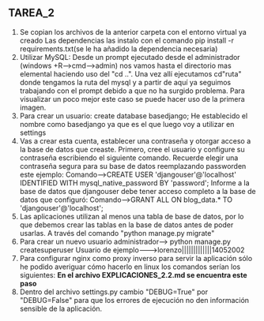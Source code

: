 <h2>TAREA_2</h2>

1. Se copian los archivos de la anterior carpeta con el entorno virtual ya creado
        Las dependencias las instalo con el comando pip install -r requirements.txt(se le ha añadido la dependencia necesaria)
2. Utilizar MySQL:
                Desde un prompt ejecutado desde el administrador (windows +R-->cmd-->admin) nos vamos hasta el directorio
        mas elemental haciendo uso del "cd ..". Una vez allí ejecutamos cd"ruta" donde tengamos la ruta del mysql y a partir de aquí ya seguimos trabajando con el prompt debido a que no ha surgido problema. Para visualizar un poco mejor este caso se puede hacer uso de la primera imagen.
3. Para crear un usuario: create database basedjango;
                                He establecido el nombre como basedjango ya que es el que luego voy a utilizar en settings
4. Vas a crear esta cuenta, establecer una contraseña y otorgar acceso a la base de datos que creaste. Primero, cree el usuario y configure su contraseña escribiendo el siguiente comando. Recuerde elegir una contraseña segura para su base de datos reemplazando passworden este ejemplo:
                Comando-->CREATE USER 'djangouser'@'localhost' IDENTIFIED WITH mysql_native_password BY 'password';
        Informe a la base de datos que djangouser debe tener acceso completo a la base de datos que configuró:
                Comando-->GRANT ALL ON blog_data.* TO 'djangouser'@'localhost';
5. Las aplicaciones utilizan al menos una tabla de base de datos, por lo que debemos crear las tablas en la base de datos antes de poder usarlas. A través del comando "python manage.py migrate"
6. Para crear un nuevo usuario administrador--> python manage.py createsuperuser
            Usuario de ejemplo--->lorenzo|||||||||||||14052002
7. Para configurar nginx como proxy inverso para servir la aplicación sólo he podido averiguar cómo hacerlo en linux los comandos serían los siguientes:
        **En el archivo  EXPLICACIONES_2.2.md se encuentra este paso**
8. Dentro del archivo settings.py cambio "DEBUG=True" por "DEBUG=False" para que los errores de ejecución no den información sensible de la aplicación.
